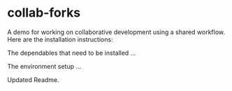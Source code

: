 # collab-forks
A demo for working on collaborative development using a shared workflow.
Here are the installation instructions:


The dependables that need to be installed
...

The environment setup
...

Updated Readme.



